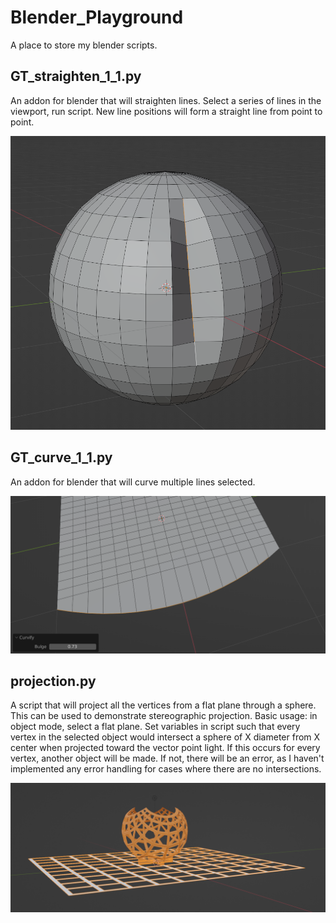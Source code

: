 # Blender_Playground
A place to store my blender scripts.

  

## **GT_straighten_1_1.py**  
An addon for blender that will straighten lines. Select a series of lines in the viewport, run script. New line positions will form a straight line from point to point. 

![straighten](img/straighten.png)

## **GT_curve_1_1.py**  
An addon for blender that will curve multiple lines selected. 

![curve](img/curve.png)

## **projection.py**  
A script that will project all the vertices from a flat plane through a sphere. This can be used to demonstrate stereographic projection. Basic usage: in object mode, select a flat plane. Set variables in script such that every vertex in the selected object would intersect a sphere of X diameter from X center when projected toward the vector point light. If this occurs for every vertex, another object will be made. If not, there will be an error, as I haven't implemented any error handling for cases where there are no intersections. 

![projection](img/projection.png)
